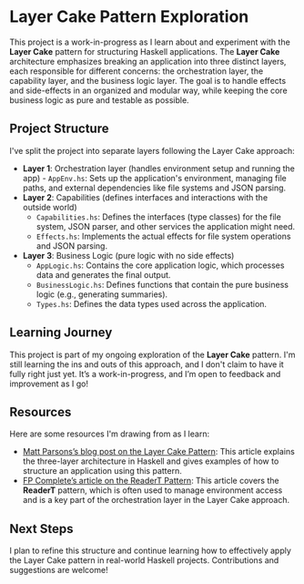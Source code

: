 # Layer Cake Pattern Exploration

This project is a work-in-progress as I learn about and experiment with the
**Layer Cake** pattern for structuring Haskell applications. The **Layer Cake**
architecture emphasizes breaking an application into three distinct layers, each
responsible for different concerns: the orchestration layer, the capability
layer, and the business logic layer. The goal is to handle effects and
side-effects in an organized and modular way, while keeping the core business
logic as pure and testable as possible.

## Project Structure

I've split the project into separate layers following the Layer Cake approach:

- **Layer 1**: Orchestration layer (handles environment setup and running the
  app) - `AppEnv.hs`: Sets up the application's environment, managing file
  paths, and external dependencies like file systems and JSON parsing.
- **Layer 2**: Capabilities (defines interfaces and interactions with the outside world)
  - `Capabilities.hs`: Defines the interfaces (type classes) for the file
    system, JSON parser, and other services the application might need.
  - `Effects.hs`: Implements the actual effects for file system operations and
    JSON parsing.
- **Layer 3**: Business Logic (pure logic with no side effects)
  - `AppLogic.hs`: Contains the core application logic, which processes data and
    generates the final output.
  - `BusinessLogic.hs`: Defines functions that contain the pure business logic
    (e.g., generating summaries).
  - `Types.hs`: Defines the data types used across the application.

## Learning Journey

This project is part of my ongoing exploration of the **Layer Cake** pattern.
I'm still learning the ins and outs of this approach, and I don't claim to have
it fully right just yet. It’s a work-in-progress, and I’m open to feedback and
improvement as I go!

## Resources

Here are some resources I'm drawing from as I learn:

- [Matt Parsons’s blog post on the Layer Cake
  Pattern](https://www.parsonsmatt.org/2018/03/22/three_layer_haskell_cake.html):
  This article explains the three-layer architecture in Haskell and gives
  examples of how to structure an application using this pattern.
- [FP Complete’s article on the ReaderT
  Pattern](https://www.fpcomplete.com/blog/2017/06/readert-design-pattern/):
  This article covers the **ReaderT** pattern, which is often used to manage
  environment access and is a key part of the orchestration layer in the Layer
  Cake approach.

## Next Steps

I plan to refine this structure and continue learning how to effectively apply
the Layer Cake pattern in real-world Haskell projects. Contributions and
suggestions are welcome!
